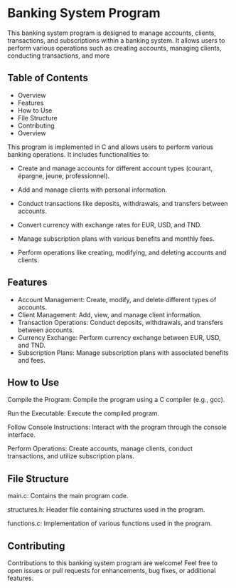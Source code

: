 # Banking System Program

This banking system program is designed to manage accounts, clients, transactions, and subscriptions within a banking system. It allows users to perform various operations such as creating accounts, managing clients, conducting transactions, and more

## Table of Contents
- Overview
- Features
- How to Use
- File Structure
- Contributing
- Overview

This program is implemented in C and allows users to perform various banking operations. It includes functionalities to:

- Create and manage accounts for different account types (courant, épargne, jeune, professionnel).

- Add and manage clients with personal information.

- Conduct transactions like deposits, withdrawals, and transfers between accounts.

- Convert currency with exchange rates for EUR, USD, and TND.

- Manage subscription plans with various benefits and monthly fees.

- Perform operations like creating, modifying, and deleting accounts and clients.

## Features

- Account Management: Create, modify, and delete different types of accounts.
- Client Management: Add, view, and manage client information.
- Transaction Operations: Conduct deposits, withdrawals, and transfers between accounts.
- Currency Exchange: Perform currency exchange between EUR, USD, and TND.
- Subscription Plans: Manage subscription plans with associated benefits and fees.
  
## How to Use

Compile the Program: Compile the program using a C compiler (e.g., gcc).

Run the Executable: Execute the compiled program.

Follow Console Instructions: Interact with the program through the console interface.

Perform Operations: Create accounts, manage clients, conduct transactions, and utilize subscription plans.

## File Structure

main.c: Contains the main program code.

structures.h: Header file containing structures used in the program.

functions.c: Implementation of various functions used in the program.

## Contributing

Contributions to this banking system program are welcome! Feel free to open issues or pull requests for enhancements, bug fixes, or additional features.
